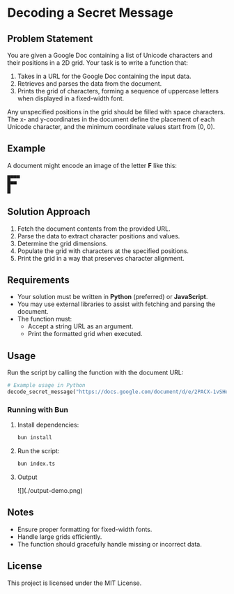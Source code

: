 # Decoding a Secret Message

## Problem Statement

You are given a Google Doc containing a list of Unicode characters and their positions in a 2D grid. Your task is to write a function that:

1. Takes in a URL for the Google Doc containing the input data.
2. Retrieves and parses the data from the document.
3. Prints the grid of characters, forming a sequence of uppercase letters when displayed in a fixed-width font.

Any unspecified positions in the grid should be filled with space characters. The x- and y-coordinates in the document define the placement of each Unicode character, and the minimum coordinate values start from (0, 0).

## Example

A document might encode an image of the letter **F** like this:

```
█▀▀▀
█▀▀
█
```

## Solution Approach

1. Fetch the document contents from the provided URL.
2. Parse the data to extract character positions and values.
3. Determine the grid dimensions.
4. Populate the grid with characters at the specified positions.
5. Print the grid in a way that preserves character alignment.

## Requirements

- Your solution must be written in **Python** (preferred) or **JavaScript**.
- You may use external libraries to assist with fetching and parsing the document.
- The function must:
  - Accept a string URL as an argument.
  - Print the formatted grid when executed.

## Usage

Run the script by calling the function with the document URL:

```python
# Example usage in Python
decode_secret_message("https://docs.google.com/document/d/e/2PACX-1vSHesOf9hv2sPOntssYrEdubmMQm8lwjfwv6NPjjmIRYs_FOYXtqrYgjh85jBUebK9swPXh_a5TJ5Kl/pub")
```

### Running with Bun

1. Install dependencies:

   ```sh
   bun install
   ```

2. Run the script:

   ```sh
   bun index.ts
   ```

3. Output

   !\[\](./output-demo.png)

## Notes

- Ensure proper formatting for fixed-width fonts.
- Handle large grids efficiently.
- The function should gracefully handle missing or incorrect data.

## License

This project is licensed under the MIT License.

